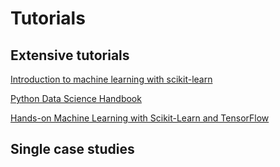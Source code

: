 
# Tutorials

## Extensive tutorials

[Introduction to machine learning with scikit-learn](https://github.com/justmarkham/scikit-learn-videos)

[Python Data Science Handbook](https://github.com/jakevdp/PythonDataScienceHandbook)

[Hands-on Machine Learning with Scikit-Learn and TensorFlow](https://github.com/ageron/handson-ml)


## Single case studies
